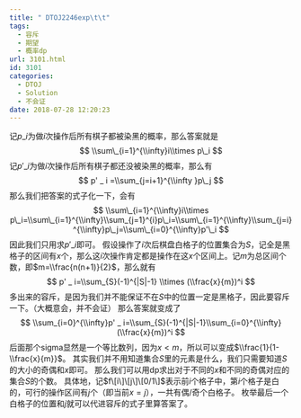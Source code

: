 ```yaml
---
title: " DTOJ2246exp\t\t"
tags:
  - 容斥
  - 期望
  - 概率dp
url: 3101.html
id: 3101
categories:
  - DTOJ
  - Solution
  - 不会证
date: 2018-07-28 12:20:23
---
```


记$p\_i$为做$i$次操作后所有棋子都被染黑的概率，那么答案就是 $$ \\sum\_{i=1}^{\\infty}i\\times p\_i $$ 记$p'\_i$为做$i$次操作后所有棋子都还没被染黑的概率，那么有 $$ p' _ i =\\sum_{j=i+1}^{\\infty }p\_j $$ 那么我们把答案的式子化一下，会有 $$ \\sum\_{i=1}^{\\infty}i\\times p\_i=\\sum\_{i=1}^{\\infty}\\sum_{j=1}^{i}p\_i=\\sum\_{i=1}^{\\infty}\\sum_{j=i}^{\\infty}p\_j=\\sum\_{i=0}^{\\infty}p'\_i $$ 因此我们只用求$p'\_i$即可。 假设操作了$i$次后棋盘白格子的位置集合为$S$，记全是黑格子的区间有$x$个，那么这$i$次操作肯定都是操作在这$x$个区间上。记$m$为总区间个数，即$m=\\frac{n(n+1)}{2}$，那么就有 $$ p' _ i=\\sum_{S}(-1)^{|S|-1} \\times (\\frac{x}{m})^i $$ 多出来的容斥，是因为我们并不能保证不在$S$中的位置一定是黑格子，因此要容斥一下。（大概意会，并不会证） 那么答案就变成了 $$ \\sum_{i=0}^{\\infty}p' _ i=\\sum_{S}(-1)^{|S|-1}\\sum_{i=0}^{\\infty}(\\frac{x}{m})^i $$ 后面那个sigma显然是一个等比数列，因为$x<m$，所以可以变成$\\frac{1}{1-\\frac{x}{m}}$。 其实我们并不用知道集合$S$里的元素是什么，我们只需要知道$S$的大小的奇偶和$x$即可。 那么我们可以用dp求出对于不同的$x$和不同的奇偶对应的集合$S$的个数。 具体地，记$f\[i\]\[j\]\[0/1\]$表示前$i$个格子中，第$i$个格子是白的，可行的操作区间有$j$个（即当前$x=j$），一共有偶/奇个白格子。 枚举最后一个白格子的位置和$j$就可以代进容斥的式子里算答案了。